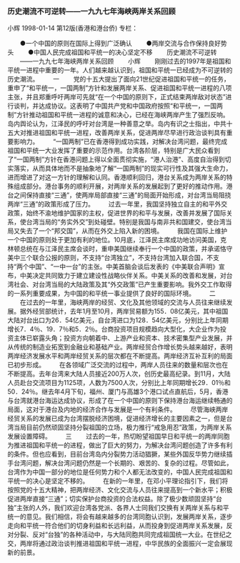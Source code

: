 ### 历史潮流不可逆转——一九九七年海峡两岸关系回顾
小辉
1998-01-14
第12版(香港和港台侨)
专栏：

　　●一个中国的原则在国际上得到广泛确认
　　●两岸交流与合作保持良好势头
　　●中国人民完成祖国和平统一的决心坚定不移
　　历史潮流不可逆转
　　——一九九七年海峡两岸关系回顾
　　小辉
　　刚刚过去的1997年是祖国和平统一进程中重要的一年。人们越来越认识到，祖国和平统一已经成为不可逆转的历史潮流。
　　一
　　党的十五大提出了面向21世纪促进祖国和平统一的任务，重申了“和平统一，一国两制”方针和发展两岸关系、促进祖国和平统一进程的八项主张，并且郑重呼吁两岸可先就“在一个中国的原则下，正式结束两岸敌对状态”进行谈判，并达成协议。这表明了中国共产党和中国政府按照“和平统一，一国两制”方针推动祖国和平统一进程的诚意和决心，已经在海峡两岸产生了强烈反响。岛内舆论认为，江泽民的呼吁对台湾是一种善意之举。岛内有识之士指出，中共十五大对推进祖国和平统一进程，改善两岸关系，促进两岸尽早进行政治谈判具有重要影响力。
　　“一国两制”已在香港得到成功实践，对解决台湾问题，最终完成祖国和平统一大业发挥了重要的示范作用。台湾各阶层，特别是广大民众看到了“一国两制”方针在香港问题上得以全面贯彻实施，“港人治港”、高度自治得到切实落实，从而具体地而不是抽象地了解“一国两制”的现实可行性及其强大生命力，进而增进了对这一方针的理解和认同。香港顺利回归，港台关系成为两岸关系的特殊组成部分。港台事务的顺利开展，对两岸关系的发展起到了更好的推动作用。港台之间保持直接“三通”，使两岸局部直接“三通”的局面开始形成，对台湾当局阻挠两岸“三通”的政策形成了压力。
　　过去一年里，我国坚持独立自主的和平外交政策，始终不渝地维护国家的主权，促进世界的和平与发展，改善并发展了国际关系，使台湾当局的“务实外交”到处碰壁。特别是我国与南非共和国建交，使台湾当局又失去了一个“邦交国”，从而在外交上陷入新的困境。
　　我国在国际上维护一个中国的原则处于更加有利的地位。10月底，江泽民主席成功地访问美国，克林顿总统在与江泽民主席会谈时，重申美国继续奉行一个中国的政策，并承诺恪守美中三个联合公报的原则，不支持“台湾独立”，不支持台湾加入联合国，不支持“两个中国”、“一中一台”的主张。中美首脑会谈后发表的《中美联合声明》宣布，中美决定共同致力于建立建设性战略伙伴关系。中美关系的改善和发展，对台湾社会、对台湾当局的大陆政策及其“外交政策”已产生重要影响。我外交工作取得的一系列重要成果，为中国的和平统一事业提供了良好的国际环境。
　　二
　　在过去的一年里，海峡两岸的经贸、文化及其他领域的交流与人员往来继续发展。据外经贸部统计，去年1月至10月，两岸贸易额为155．08亿美元，其中祖国大陆对台出口为26．54亿美元，自台湾进口为128．54亿美元，分别比上年同期增长7．4％、19．7％和5．2％。台商投资项目规模趋向大型化，大企业作为投资主体已崭露头角；投资方向朝着中、上游产业和资本、技术密集型产业发展，并从传统的制造业拓宽到金融业和基础产业。两岸经贸合作增长势头越来越好，表明两岸经济发展水平和两岸经贸关系的层次都在不断提高。两岸经济互补互利的局面已初步形成。
　　在各领域广泛交流的过程中，两岸人员往来的数量和层次也在不断提高。去年台湾来大陆人员接近200万人次，创历史最高纪录。到11月，大陆人员赴台交流项目为1125项，人数为7500人次，分别比上年同期增长29．01％和50．24％。继去年4月下旬，福州、厦门与高雄3个港口试点直航后，5月，香港与台湾就港台海运达成协议，形成了在一个中国的原则下保持港台海运继续畅通的局面，这对于港台及内地的经济合作与发展是一个有利条件。
　　尽管海峡两岸经贸关系的发展已成为台湾摆脱经济困境，促进经济增长的主要因素之一，但是台湾当局目前仍然顽固坚持分裂祖国的立场，极力推行“戒急用忍”政策，为两岸关系发展设置障碍。
　　三
　　过去的一年，热切盼望祖国早日和平统一的两岸同胞为推进祖国和平统一的进程，做出了巨大的努力，为解决台湾问题创造了许多有利的条件。但也应看到，目前台湾岛内分裂势力活动猖獗，某些外国反华势力继续插手台湾问题，解决台湾问题仍然是一个长期的、艰苦的、复杂的过程。尽管如此，台湾作为中国一部分的地位是任何势力和个人都无法改变的，中国人民完成祖国和平统一的决心是坚定不移的。
　　在新的一年里，在邓小平理论指引下，我们将按照党的十五大精神，把两岸经济、文化交流与人员往来提高到一个新水平；积极促进两岸直接“三通”；切实保护台商投资的合法权益。除了极少数顽固坚持“台独”主张的人外，我们欢迎台湾各党派、各界人士同我们交换有关两岸关系与和平统一的意见。我们相信，将会有越来越多的台湾同胞认识到，发展两岸关系，逐步走向和平统一符合他们的切身利益和长远利益，从而投身到促进两岸关系发展，反对分裂、反对“台独”的各种活动中，与大陆同胞共同完成祖国统一大业。在世纪之交，两岸将通过政治谈判推进祖国和平统一进程，中华民族的全面振兴一定会展现新的前景。
